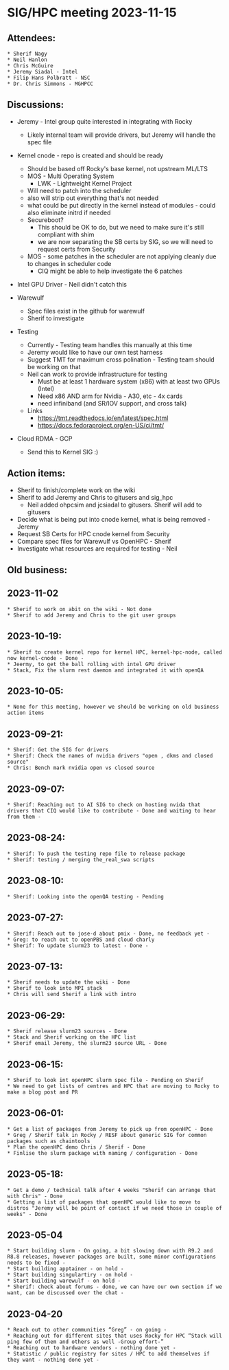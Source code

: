 # SIG/HPC meeting 2023-11-15

## Attendees:
    * Sherif Nagy
    * Neil Hanlon
    * Chris McGuire
    * Jeremy Siadal - Intel
    * Filip Hans Polbratt - NSC
    * Dr. Chris Simmons - MGHPCC

## Discussions:

* Jeremy - Intel group quite interested in integrating with Rocky
    * Likely internal team will provide drivers, but Jeremy will handle the spec file

* Kernel cnode - repo is created and should be ready
    * Should be based off Rocky's base kernel, not upstream ML/LTS
    * MOS - Multi Operating System
        * LWK - Lightweight Kernel Project
    * Will need to patch into the scheduler
    * also will strip out everything that's not needed
    * what could be put directly in the kernel instead of modules - could also eliminate initrd if needed
    * Secureboot?
        * This should be OK to do, but we need to make sure it's still compliant with shim
        * we are now separating the SB certs by SIG, so we will need to request certs from Security
    * MOS - some patches in the scheduler are not applying cleanly due to changes in scheduler code
        * CIQ might be able to help investigate the 6 patches
* Intel GPU Driver  - Neil didn't catch this
* Warewulf
    * Spec files exist in the github for warewulf
    * Sherif to investigate
* Testing
    * Currently - Testing team handles this manually at this time
    * Jeremy would like to have our own test harness
    * Suggest TMT for maximum cross polination - Testing team should be working on that
    * Neil can work to provide infrastructure for testing
        * Must be at least 1 hardware system (x86) with at least two GPUs (Intel)
        * Need x86 AND arm for Nvidia - A30, etc - 4x cards
        * need infiniband (and SR/IOV support, and cross talk)
    * Links
        * https://tmt.readthedocs.io/en/latest/spec.html 
        * https://docs.fedoraproject.org/en-US/ci/tmt/
* Cloud RDMA - GCP
    * Send this to Kernel SIG :)

## Action items:

* Sherif to finish/complete work on the wiki
* Sherif to add Jeremy and Chris to gitusers and sig_hpc
    * Neil added ohpcsim and jcsiadal to gitusers. Sherif will add to gitusers
* Decide what is being put into cnode kernel, what is being removed - Jeremy
* Request SB Certs for HPC cnode kernel from Security
* Compare spec files for Warewulf vs OpenHPC - Sherif
* Investigate what resources are required for testing - Neil

## Old business:

## 2023-11-02
    * Sherif to work on abit on the wiki - Not done
    * Sherif to add Jeremy and Chris to the git user groups

## 2023-10-19:
    * Sherif to create kernel repo for kernel HPC, kernel-hpc-node, called now kernel-cnode - Done -
    * Jeermy, to get the ball rolling with intel GPU driver
    * Stack, Fix the slurm rest daemon and integrated it with openQA

## 2023-10-05:
    * None for this meeting, however we should be working on old business action items

## 2023-09-21:
    * Sherif: Get the SIG for drivers
    * Sherif: Check the names of nvidia drivers "open , dkms and closed source"
    * Chris: Bench mark nvidia open vs closed source

## 2023-09-07:
    * Sherif: Reaching out to AI SIG to check on hosting nvida that drivers that CIQ would like to contribute - Done and waiting to hear from them -

## 2023-08-24:
    * Sherif: To push the testing repo file to release package
    * Sherif: testing / merging the_real_swa scripts

## 2023-08-10:
    * Sherif: Looking into the openQA testing - Pending

## 2023-07-27:
    * Sherif: Reach out to jose-d about pmix - Done, no feedback yet -
    * Greg: to reach out to openPBS and cloud charly
    * Sherif: To update slurm23 to latest - Done -

## 2023-07-13:
    * Sherif needs to update the wiki - Done
    * Sherif to look into MPI stack
    * Chris will send Sherif a link with intro

## 2023-06-29:
    * Sherif release slurm23 sources - Done
    * Stack and Sherif working on the HPC list
    * Sherif email Jeremy, the slurm23 source URL - Done

## 2023-06-15:
    * Sherif to look int openHPC slurm spec file - Pending on Sherif
    * We need to get lists of centres and HPC that are moving to Rocky to make a blog post and PR

## 2023-06-01:
    * Get a list of packages from Jeremy to pick up from openHPC - Done
    * Greg / Sherif talk in Rocky / RESF about generic SIG for common packages such as chaintools
    * Plan the openHPC demo Chris / Sherif - Done
    * Finlise the slurm package with naming / configuration - Done

## 2023-05-18:
    * Get a demo / technical talk after 4 weeks "Sherif can arrange that with Chris" - Done
    * Getting a list of packages that openHPC would like to move to distros "Jeremy will be point of contact if we need those in couple of weeks" - Done

## 2023-05-04
    * Start building slurm - On going, a bit slowing down with R9.2 and R8.8 releases, however packages are built, some minor configurations needs to be fixed -
    * Start building apptainer - on hold -
    * Start building singulartiry - on hold -
    * Start building warewulf - on hold -
    * Sherif: check about forums - done, we can have our own section if we want, can be discussed over the chat -

## 2023-04-20
    * Reach out to other communities “Greg” - on going -
    * Reaching out for different sites that uses Rocky for HPC “Stack will ping few of them and others as well -Group effort-”
    * Reaching out to hardware vendors - nothing done yet -
    * Statistic / public registry for sites / HPC to add themselves if they want - nothing done yet -
